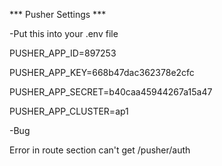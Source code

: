 *** Pusher Settings ***

-Put this into your .env file

PUSHER_APP_ID=897253


PUSHER_APP_KEY=668b47dac362378e2cfc


PUSHER_APP_SECRET=b40caa45944267a15a47


PUSHER_APP_CLUSTER=ap1



-Bug

Error in route section can't get /pusher/auth


